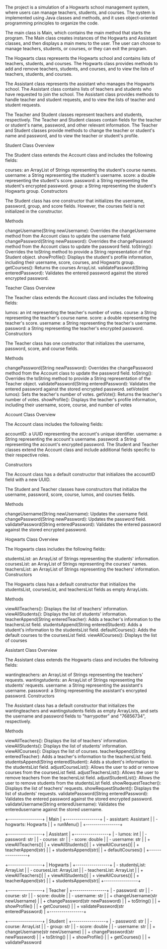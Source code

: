 The project is a simulation of a Hogwarts school management system, where users 
can manage teachers, students, and courses. The system is implemented using Java classes and methods, and it uses object-oriented programming principles to organize the code.

The main class is Main, which contains the main method that starts the program. The Main class creates instances of the Hogwarts and Assistant classes, and then displays a main menu to the user. The user can choose to manage teachers, students, or courses, or they can exit the program.

The Hogwarts class represents the Hogwarts school and contains lists of teachers, students, and courses. The Hogwarts class provides methods to add and remove teachers, students, and courses, and to view the lists of teachers, students, and courses.

The Assistant class represents the assistant who manages the Hogwarts school. The Assistant class contains lists of teachers and students who have requested to join the school. The Assistant class provides methods to handle teacher and student requests, and to view the lists of teacher and student requests.

The Teacher and Student classes represent teachers and students, respectively. The Teacher and Student classes contain fields for the teacher or student's name, password, and other relevant information. The Teacher and Student classes provide methods to change the teacher or student's name and password, and to view the teacher or student's profile.






Student Class Overview

The Student class extends the Account class and includes the following fields:

courses: an ArrayList of Strings representing the student's course names.
username: a String representing the student's username.
score: a double representing the student's score.
password: a String representing the student's encrypted password.
group: a String representing the student's Hogwarts group.
Constructors

The Student class has one constructor that initializes the username, password, group, and score fields. However, the courses field is not initialized in the constructor.

Methods

changeUsername(String newUsername): Overrides the changeUsername method from the Account class to update the username field.
changePassword(String newPassword): Overrides the changePassword method from the Account class to update the password field.
toString(): Overrides the toString method to provide a String representation of the Student object.
showProfile(): Displays the student's profile information, including their username, score, courses, and Hogwarts group.
getCourses(): Returns the courses ArrayList.
validatePassword(String enteredPassword): Validates the entered password against the stored encrypted password.





Teacher Class Overview

The Teacher class extends the Account class and includes the following fields:

lumos: an int representing the teacher's number of votes.
course: a String representing the teacher's course name.
score: a double representing the teacher's score.
username: a String representing the teacher's username.
password: a String representing the teacher's encrypted password.
Constructors

The Teacher class has one constructor that initializes the username, password, score, and course fields.

Methods

changePassword(String newPassword): Overrides the changePassword method from the Account class to update the password field.
toString(): Overrides the toString method to provide a String representation of the Teacher object.
validatePassword(String enteredPassword): Validates the entered password against the stored encrypted password.
setVote(int lumos): Sets the teacher's number of votes.
getVote(): Returns the teacher's number of votes.
showProfile(): Displays the teacher's profile information, including their username, score, course, and number of votes






Account Class Overview

The Account class includes the following fields:

accountID: a UUID representing the account's unique identifier.
username: a String representing the account's username.
password: a String representing the account's encrypted password.
The Student and Teacher classes extend the Account class and include additional fields specific to their respective roles.

Constructors

The Account class has a default constructor that initializes the accountID field with a new UUID.

The Student and Teacher classes have constructors that initialize the username, password, score, course, lumos, and courses fields.

Methods

changeUsername(String newUsername): Updates the username field.
changePassword(String newPassword): Updates the password field.
validatePassword(String enteredPassword): Validates the entered password against the stored encrypted password.





Hogwarts Class Overview

The Hogwarts class includes the following fields:

studentsList: an ArrayList of Strings representing the students' information.
coursesList: an ArrayList of Strings representing the courses' names.
teachersList: an ArrayList of Strings representing the teachers' information.
Constructors

The Hogwarts class has a default constructor that initializes the studentsList, coursesList, and teachersList fields as empty ArrayLists.

Methods

viewAllTeachers(): Displays the list of teachers' information.
viewAllStudents(): Displays the list of students' information.
teacherAppend(String enteredTeacher): Adds a teacher's information to the teachersList field.
studentsAppend(String enteredStudent): Adds a student's information to the studentsList field.
defaultCourses(): Adds the default courses to the coursesList field.
viewAllCourses(): Displays the list of courses






Assistant Class Overview

The Assistant class extends the Hogwarts class and includes the following fields:

wantingteachers: an ArrayList of Strings representing the teachers' requests.
wantingstudents: an ArrayList of Strings representing the students' requests.
username: a String representing the assistant's username.
password: a String representing the assistant's encrypted password.
Constructors

The Assistant class has a default constructor that initializes the wantingteachers and wantingstudents fields as empty ArrayLists, and sets the username and password fields to "harrypotter" and "76856734", respectively.

Methods

viewAllTeachers(): Displays the list of teachers' information.
viewAllStudents(): Displays the list of students' information.
viewAllCourses(): Displays the list of courses.
teacherAppend(String enteredTeacher): Adds a teacher's information to the teachersList field.
studentsAppend(String enteredStudent): Adds a student's information to the studentsList field.
adjustCourseList(): Allows the user to add or remove courses from the coursesList field.
adjustTeachersList(): Allows the user to remove teachers from the teachersList field.
adjustStudentList(): Allows the user to remove students from the studentsList field.
showRequestTeacher(): Displays the list of teachers' requests.
showRequestStudent(): Displays the list of students' requests.
validatePassword(String enteredPassword): Validates the entered password against the stored encrypted password.
validateUsername(String enteredUsername): Validates the enteredusername against the stored username.



+-----------------+
|       Main       |
+-----------------+
| - assistant: Assistant |
| - hogwarts: Hogwarts |
| + runMenu()         |
+-----------------+

+-----------------+
|     Assistant   |
+-----------------+
| - lumos: int     |
| - password: str  |
| - course: str    |
| - score: double  |
| - username: str  |
| + viewAllTeachers()|
| + viewAllStudents()|
| + viewAllCourses()|
| + teacherAppend(str) |
| + studentsAppend(str)|
| + defaultCourses()  |
+-----------------+

+-----------------+
|      Hogwarts   |
+-----------------+
| - studentsList: ArrayList<str> |
| - coursesList: ArrayList<str>   |
| - teachersList: ArrayList<str>  |
| + viewAllTeachers()|
| + viewAllStudents()|
| + viewAllCourses()|
| + teacherAppend(str) |
| + studentsAppend(str)|
+-----------------+

+-----------------+
|     Teacher     |
+-----------------+
| - password: str  |
| - course: str    |
| - score: double  |
| - username: str  |
| + changeUsername(str newUsername) |
| + changePassword(str newPassword) |
| + toString()     |
| + showProfile()  |
| + getCourses()   |
| + validatePassword(str enteredPassword) |
+-----------------+

+-----------------+
|    Student     |
+-----------------+
| - password: str  |
| - course: ArrayList<str> |
| - group: str    |
| - score: double  |
| - username: str  |
| + changeUsername(str newUsername) |
| + changePassword(str newPassword) |
| + toString()     |
| + showProfile()  |
| + getCourses()   |
| + validatePassword